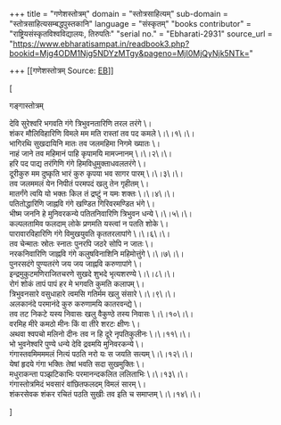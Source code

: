 +++
title = "गणेशस्तोत्रम्"
domain = "स्तोत्रसाहित्यम्"
sub-domain = "स्तोत्रसाहित्यसम्बद्धपुस्तकानि"
language = "संस्कृतम्"
"books contributor" = "राष्ट्रियसंस्कृतविश्वविद्यालयः, तिरुपतिः"
"serial no." = "Ebharati-2931"
source_url = "https://www.ebharatisampat.in/readbook3.php?bookid=Mjg4ODM1Njg5NDYzMTgy&pageno=MjI0MjQyNjk5NTk="

+++
[[गणेशस्तोत्रम्	Source: [EB](https://www.ebharatisampat.in/readbook3.php?bookid=Mjg4ODM1Njg5NDYzMTgy&pageno=MjI0MjQyNjk5NTk=)]]

\[




गङ्गास्तोत्रम्


देवि सुरेश्वरि भगवति गंगे त्रिभुवनतारिणि तरल तरंगे \।  
शंकर मौलिविहारिणि विमले मम मति रास्तां तव पद कमले \।\।१\।\।  
भागिरथि सुखदायिनि मातः तव जलमहिमा निगमे ख्यातः \।  
नाहं जाने तव महिमानं पाहि कृपामयि मामज्नानम् \।\।२\।\।  
हरि पद पाद्य तरंगिणि गंगे हिमविधुमुक्ताधवलतरंगे \।  
दूरीकुरु मम दुष्कृति भारं कुरु कृपया भव सागर पारम् \।\।३\।\।  
तव जलममलं येन निपीतं परमपदं खलु तेन गृहीतम् \।  
मातर्गंगे त्वयि यो भक्तः किल तं द्रष्टुं न यमः शक्तः \।\।४\।\।  
पतितोद्धारिणि जाह्नवि गंगे खण्डित गिरिवरमण्डित भंगे \।  
भीष्म जननि हे मुनिवरकन्ये पतितनिवारिणि त्रिभुवन धन्ये \।\।५\।\।  
कल्पलतामिव फलदाम् लोके प्रणमति यस्त्वां न पतति शोके \।  
पारावारविहारिणि गंगे विमुखयुवति कृततरलापांगे \।\।६\।\।  
तव चेन्मातः स्रोतः स्नातः पुनरपि जठरे सोपि न जातः \।  
नरकनिवारिणि जाह्नवि गंगे कलुषविनाशिनि महिमोत्तुंगे \।\।७\।\।  
पुनरसदंगे पुण्यतरंगे जय जय जाह्नवि करुणापांगे \।  
इन्द्रमुकुटमणिराजितचरणे सुखदे शुभदे भृत्यशरण्ये \।\।८\।\।  
रोगं शोकं तापं पापं हर मे भगवति कुमति कलापम् \।  
त्रिभुवनसारे वसुधाहारे त्वमसि गतिर्मम खलु संसारे \।\।९\।\।  
अलकानंदे परमानंदे कुरु करुणामयि कातरवन्द्ये \।  
तव तट निकटे यस्य निवासः खलु वैकुण्ठे तस्य निवासः \।\।१०\।\।  
वरमिह मीरे कमठो मीनः किं वा तीरे शरटः क्षीणः \।  
अथवा श्वपचो मलिनो दीनः तव न हि दूरे नृपतिकुलीनः \।\।११\।\।  
भो भुवनेश्वरि पुण्ये धन्ये देवि द्रवमयि मुनिवरकन्ये \।  
गंगास्तवमिमममलं नित्यं पठति नरो यः स जयति सत्यम् \।\।१२\।\।  
येषां हृदये गंगा भक्तिः तेषां भवति सदा सुखमुक्तिः \।  
मधुराकन्ता पञ्झटिकाभिः परमानन्दकलित ललिताभिः \।\।१३\।\।  
गंगास्तोत्रमिदं भवसारं वांछितफलदम् विमलं सारम् \।  
शंकरसेवक शंकर रचितं पठति सुखीः तव इति च समाप्तम् \।\।१४\।\।




\]
